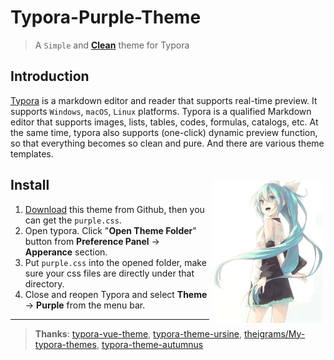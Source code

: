# Typora-Purple-Theme

> A `Simple` and [**Clean**]() theme for Typora

## Introduction
[Typora](https://www.typora.io/) is a markdown editor and reader that supports real-time preview. It supports `Windows`, `macOS`, `Linux` platforms. Typora is a qualified Markdown editor that supports images, lists, tables, codes, formulas, catalogs, etc. At the same time, typora also supports (one-click) dynamic preview function, so that everything becomes so clean and pure. And there are various theme templates.

## Install<img src="Tests/assets/m2.jpeg" width=35% align=right hspace="5" vspace="5"/>

1. [Download](https://github.com/hliu202/typora-purple-theme) this theme from Github, then you can get the `purple.css`.
2. Open typora. Click "**Open Theme Folder**" button from **Preference Panel** → **Apperance** section.
3. Put `purple.css` into the opened folder, make sure your css files are directly under that directory.
4. Close and reopen Typora and select **Theme** → **Purple** from the menu bar.

---

> **Thanks**: [typora-vue-theme](https://github.com/blinkfox/typora-vue-theme), [typora-theme-ursine](https://github.com/aCluelessDanny/typora-theme-ursine), [theigrams/My-typora-themes](https://github.com/theigrams/My-typora-themes), [typora-theme-autumnus](https://github.com/Soanguy/typora-theme-autumnus)

